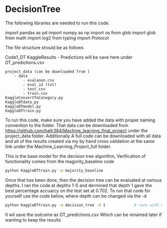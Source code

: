 # DecisionTree

The following libraries are needed to run this code. 

import pandas as pd
import numpy as np
import os
from glob import glob
from math import log2
from typing import Protocol



The file structure should be as follows

Code1_DT
    KaggleResults
        - Predictions will be save here under DT_predictions.csv

    project_data (can be downloaded from )
        - data
            - evalanon.csv
            - eval_id (txt)
            - test.csv
            - train.csv
    KaggleConvertToCategory.py
    KaggleDTdata.py
    KaggleDTmodel.py
    KaggleDTtrain.py


To run this code, make sure you have added the data with proper naming convention to the folder. That data can be downloaded from https://github.com/hallr384/Machine_learning_final_project under the project_data folder. Additionally A full code can be downloaded with all data and all of the results created via my by hand cross validation at the same link under the Machine_Learning_Project_full folder.


This is the base model for the decision tree algorithm, 
Verification of functionality comes from the magority_baseline code

```sh
python KaggleDTtrain.py -m majority_baseline
```

Once that has been done, then the decision tree can be evaluated at various depths. I ran the code at depths 1-5 and dermined that depth 1 gave the best percentage accuarcy on the test set at 0.702. To run that code for yourself use the code below, where depth can be changed via the -d 

```sh
python KaggleDTtrain.py -m decision_tree -d 1             # runs with depth_limit set to 1
```

It wil save the outcome as DT_predictions.csv Which can be renamed later if wanting to keep the results